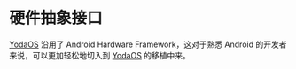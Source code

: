 # 硬件抽象接口

[YodaOS][] 沿用了 Android Hardware Framework，这对于熟悉 Android 的开发者来说，可以更加轻松地切入到 [YodaOS][]
的移植中来。

[YodaOS]: https://github.com/yodaos-project
